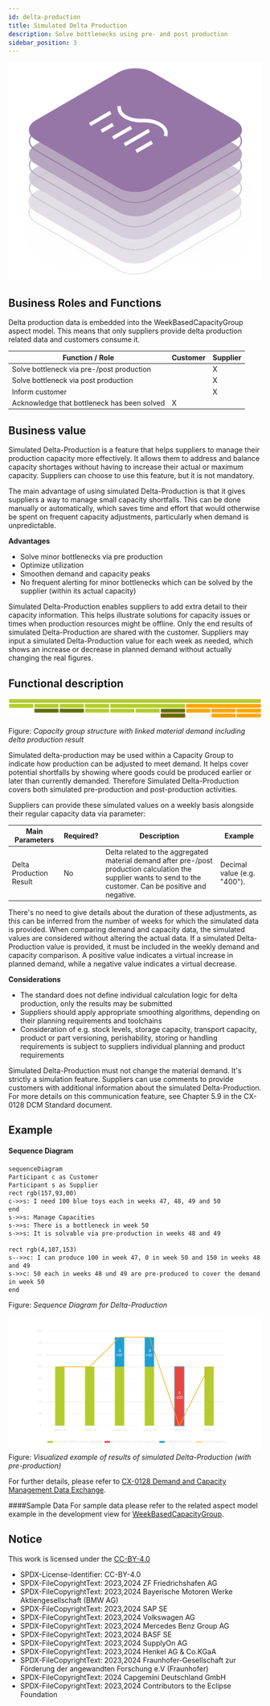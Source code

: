 ```yaml
---
id: delta-production
title: Simulated Delta Production
description: Solve bottlenecks using pre- and post production
sidebar_position: 3
---
```


![DCM kit banner](/img/kit-icons/dcm-kit-icon.svg)

## Business Roles and Functions

Delta production data is embedded into the WeekBasedCapacityGroup aspect model. This means that only suppliers provide delta production related data and customers consume it.

|Function / Role|Customer|Supplier|
|-|-|-|
|Solve bottleneck via pre-/post production||X|
|Solve bottleneck via post production||X|
|Inform customer||X|
|Acknowledge that bottleneck has been solved|X||

## Business value
Simulated Delta-Production is a feature that helps suppliers to manage their production capacity more effectively. It allows them to address and balance capacity shortages without having to increase their actual or maximum capacity. Suppliers can choose to use this feature, but it is not mandatory. 

The main advantage of using simulated Delta-Production is that it gives suppliers a way to manage small capacity shortfalls. This can be done manually or automatically, which saves time and effort that would otherwise be spent on frequent capacity adjustments, particularly when demand is unpredictable.

**Advantages**

- Solve minor bottlenecks via pre production
- Optimize utilization
- Smoothen demand and capacity peaks
- No frequent alerting for minor bottlenecks which can be solved by the supplier (within its actual capacity)

Simulated Delta-Production enables suppliers to add extra detail to their capacity information. This helps illustrate solutions for capacity issues or times when production resources might be offline. Only the end results of simulated Delta-Production are shared with the customer. Suppliers may input a simulated Delta-Production value for each week as needed, which shows an increase or decrease in planned demand without actually changing the real figures.

## Functional description
![DCM_DeltaProduction](./resources/business-process_DeltaProduction_functional.svg)

Figure: *Capacity group structure with linked material demand including delta production result*

Simulated delta-production may be used within a Capacity Group to indicate how production can be adjusted to meet demand. It helps cover potential shortfalls by showing where goods could be produced earlier or later than currently demanded. Therefore Simulated Delta-Production covers both simulated pre-production and post-production activities.

Suppliers can provide these simulated values on a weekly basis alongside their regular capacity data via parameter:

| Main Parameters | Required? | Description | Example |
|-|-|-|-|
| Delta Production Result | No | Delta related to the aggregated material demand after pre-/post production calculation the supplier wants to send to the customer. Can be positive and negative.| Decimal value (e.g. "400"). |

There's no need to give details about the duration of these adjustments, as this can be inferred from the number of weeks for which the simulated data is provided.
When comparing demand and capacity data, the simulated values are considered without altering the actual data. If a simulated Delta-Production value is provided, it must be included in the weekly demand and capacity comparison. A positive value indicates a virtual increase in planned demand, while a negative value indicates a virtual decrease.

**Considerations**

- The standard does not define individual calculation logic for delta production, only the results may be submitted
- Suppliers should apply appropriate smoothing algorithms, depending on their planning requirements and toolchains
- Consideration of e.g. stock levels, storage capacity, transport capacity, product or part versioning, perishability, storing or handling requirements is subject to suppliers individual planning and product requirements

Simulated Delta-Production must not change the material demand. It's strictly a simulation feature.
Suppliers can use comments to provide customers with additional information about the simulated Delta-Production. For more details on this communication feature, see Chapter 5.9 in the CX-0128 DCM Standard document.

## Example
#### Sequence Diagram
```mermaid
sequenceDiagram
Participant c as Customer
Participant s as Supplier
rect rgb(157,93,00) 
c->>s: I need 100 blue toys each in weeks 47, 48, 49 and 50
end
s->>s: Manage Capacities
s->>s: There is a bottleneck in week 50
s->>s: It is solvable via pre-production in weeks 48 and 49  

rect rgb(4,107,153)
s-->>c: I can produce 100 in week 47, 0 in week 50 and 150 in weeks 48 and 49
s->>c: 50 each in weeks 48 und 49 are pre-produced to cover the demand in week 50
end
```
<!---![DeltaProduction_swimlane](./resources/business-process_DeltaProduction_sequence.svg)--->
Figure: *Sequence Diagram for Delta-Production*

![DCM_DeltaProduction](./resources/business-process_DeltaProduction_example_diagram.svg)
Figure: *Visualized example of results of simulated Delta-Production (with pre-production)*

For further details, please refer to [CX-0128 Demand and Capacity Management Data Exchange][StandardLibrary].

####Sample Data
For sample data please refer to the related aspect model example in the development view for [WeekBasedCapacityGroup](https://eclipse-tractusx.github.io/docs-kits/kits/DCM-Kit/development-view/model-WeekBasedCapacityGroup/).

## Notice

This work is licensed under the [CC-BY-4.0](https://creativecommons.org/licenses/by/4.0/legalcode)

- SPDX-License-Identifier: CC-BY-4.0
- SPDX-FileCopyrightText: 2023,2024 ZF Friedrichshafen AG
- SPDX-FileCopyrightText: 2023,2024 Bayerische Motoren Werke Aktiengesellschaft (BMW AG)
- SPDX-FileCopyrightText: 2023,2024 SAP SE
- SPDX-FileCopyrightText: 2023,2024 Volkswagen AG
- SPDX-FileCopyrightText: 2023,2024 Mercedes Benz Group AG
- SPDX-FileCopyrightText: 2023,2024 BASF SE
- SPDX-FileCopyrightText: 2023,2024 SupplyOn AG
- SPDX-FileCopyrightText: 2023,2024 Henkel AG & Co.KGaA
- SPDX-FileCopyrightText: 2023,2024 Fraunhofer-Gesellschaft zur Förderung der angewandten Forschung e.V (Fraunhofer)
- SPDX-FileCopyrightText: 2024 Capgemini Deutschland GmbH
- SPDX-FileCopyrightText: 2023,2024 Contributors to the Eclipse Foundation

[StandardLibrary]: https://catenax-ev.github.io/docs/next/standards/CX-0128-DemandandCapacityManagementDataExchange
